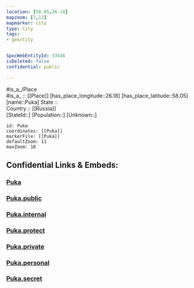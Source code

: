 ```yaml
---
location: [58.05,26.18] 
mapzoom: [7,12] 
mapmarker: city 
type: City
tags:
- geo/City


SpocWebEntityId: 33546
isDeleted: false
confidential: public

---
```

#is_a_/Place  
#is_a_ :: [[Place]] 
[has_place_longitude::26.18] 
[has_place_latitude::58.05] 
[name::Puka] 
State ::  
Country :: [[Russia]]  
[StateId::] 
[Population::] 
[Unknown::] 


```leaflet
id: Puka
coordinates: [[Puka]] 
markerFile: [[Puka]] 
defaultZoom: 11 
maxZoom: 18
```


## Confidential Links & Embeds: 

### [Puka](/_Standards/Earth/Continent/Europe/Europe~North/Estonia/Counties~Estonia/Valga/City/Puka.md) 

### [Puka.public](/_public/Earth/Continent/Europe/Europe~North/Estonia/Counties~Estonia/Valga/City/Puka.public.md) 

### [Puka.internal](/_internal/Earth/Continent/Europe/Europe~North/Estonia/Counties~Estonia/Valga/City/Puka.internal.md) 

### [Puka.protect](/_protect/Earth/Continent/Europe/Europe~North/Estonia/Counties~Estonia/Valga/City/Puka.protect.md) 

### [Puka.private](/_private/Earth/Continent/Europe/Europe~North/Estonia/Counties~Estonia/Valga/City/Puka.private.md) 

### [Puka.personal](/_personal/Earth/Continent/Europe/Europe~North/Estonia/Counties~Estonia/Valga/City/Puka.personal.md) 

### [Puka.secret](/_secret/Earth/Continent/Europe/Europe~North/Estonia/Counties~Estonia/Valga/City/Puka.secret.md)

